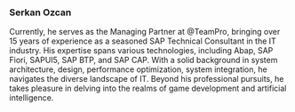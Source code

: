 ### Serkan Ozcan

Currently, he serves as the Managing Partner at @TeamPro, bringing over 15 years of experience as a seasoned SAP Technical Consultant in the IT industry. His expertise spans various technologies, including Abap, SAP Fiori, SAPUI5, SAP BTP, and SAP CAP. With a solid background in system architecture, design, performance optimization, system integration, he navigates the diverse landscape of IT. Beyond his professional pursuits, he takes pleasure in delving into the realms of game development and artificial intelligence.